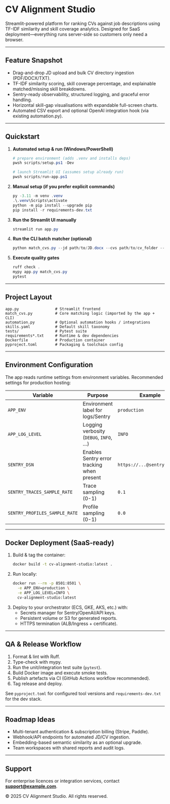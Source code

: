 # CV Alignment Studio

Streamlit-powered platform for ranking CVs against job descriptions using TF-IDF similarity and skill coverage analytics. Designed for SaaS deployment—everything runs server-side so customers only need a browser.

---

## Feature Snapshot

- Drag-and-drop JD upload and bulk CV directory ingestion (PDF/DOCX/TXT).
- TF-IDF similarity scoring, skill coverage percentage, and explainable matched/missing skill breakdowns.
- Sentry-ready observability, structured logging, and graceful error handling.
- Horizontal skill-gap visualisations with expandable full-screen charts.
- Automated CSV export and optional OpenAI integration hook (via existing automation.py).

---

## Quickstart

1. **Automated setup & run (Windows/PowerShell)**
   ```powershell
   # prepare environment (adds .venv and installs deps)
   pwsh scripts/setup.ps1 -Dev

   # launch Streamlit UI (assumes setup already run)
   pwsh scripts/run-app.ps1
   ```

2. **Manual setup (if you prefer explicit commands)**
   ```powershell
   py -3.11 -m venv .venv
   .\.venv\Scripts\activate
   python -m pip install --upgrade pip
   pip install -r requirements-dev.txt
   ```

3. **Run the Streamlit UI manually**
   ```powershell
   streamlit run app.py
   ```

4. **Run the CLI batch matcher (optional)**
   ```powershell
   python match_cvs.py --jd path/to/JD.docx --cvs path/to/cv_folder --out report.csv
   ```

5. **Execute quality gates**
   ```powershell
   ruff check .
   mypy app.py match_cvs.py
   pytest
   ```

---

## Project Layout

```
app.py                # Streamlit frontend
match_cvs.py          # Core matching logic (imported by the app + CLI)
automation.py         # Optional automation hooks / integrations
skills.yaml           # Default skill taxonomy
tests/                # Pytest suite
requirements*.txt     # Runtime & dev dependencies
Dockerfile            # Production container
pyproject.toml        # Packaging & toolchain config
```

---

## Environment Configuration

The app reads runtime settings from environment variables. Recommended settings for production hosting:

| Variable | Purpose | Example |
|----------|---------|---------|
| `APP_ENV` | Environment label for logs/Sentry | `production` |
| `APP_LOG_LEVEL` | Logging verbosity (`DEBUG`, `INFO`, …) | `INFO` |
| `SENTRY_DSN` | Enables Sentry error tracking when present | `https://...@sentry.io/...` |
| `SENTRY_TRACES_SAMPLE_RATE` | Trace sampling (0-1) | `0.1` |
| `SENTRY_PROFILES_SAMPLE_RATE` | Profile sampling (0-1) | `0.0` |

---

## Docker Deployment (SaaS-ready)

1. Build & tag the container:
   ```bash
   docker build -t cv-alignment-studio:latest .
   ```
2. Run locally:
   ```bash
   docker run --rm -p 8501:8501 \
     -e APP_ENV=production \
     -e APP_LOG_LEVEL=INFO \
     cv-alignment-studio:latest
   ```
3. Deploy to your orchestrator (ECS, GKE, AKS, etc.) with:
   - Secrets manager for Sentry/OpenAI/API keys.
   - Persistent volume or S3 for generated reports.
   - HTTPS termination (ALB/Ingress + certificate).

---

## QA & Release Workflow

1. Format & lint with Ruff.
2. Type-check with mypy.
3. Run the unit/integration test suite (`pytest`).
4. Build Docker image and execute smoke tests.
5. Publish artefacts via CI (GitHub Actions workflow recommended).
6. Tag release and deploy.

See `pyproject.toml` for configured tool versions and `requirements-dev.txt` for the dev stack.

---

## Roadmap Ideas

- Multi-tenant authentication & subscription billing (Stripe, Paddle).
- Webhook/API endpoints for automated JD/CV ingestion.
- Embedding-based semantic similarity as an optional upgrade.
- Team workspaces with shared reports and audit logs.

---

## Support

For enterprise licences or integration services, contact **support@example.com**.

© 2025 CV Alignment Studio. All rights reserved.
